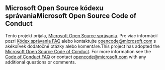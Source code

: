 ## <a name="microsoft-open-source-code-of-conduct"></a><span data-ttu-id="20528-101">Microsoft Open Source kódexu správania</span><span class="sxs-lookup"><span data-stu-id="20528-101">Microsoft Open Source Code of Conduct</span></span>
<span data-ttu-id="20528-p101">Tento projekt prijala, [Microsoft Open Source správania](https://opensource.microsoft.com/codeofconduct/). Pre viac informácií pozri [Kódex správania FAQ](https://opensource.microsoft.com/codeofconduct/faq/) alebo kontaktujte [opencode@microsoft.com](mailto:opencode@microsoft.com) s akékoľvek dodatočné otázky alebo komentáre.</span><span class="sxs-lookup"><span data-stu-id="20528-p101">This project has adopted the [Microsoft Open Source Code of Conduct](https://opensource.microsoft.com/codeofconduct/). For more information see the [Code of Conduct FAQ](https://opensource.microsoft.com/codeofconduct/faq/) or contact [opencode@microsoft.com](mailto:opencode@microsoft.com) with any additional questions or comments.</span></span>